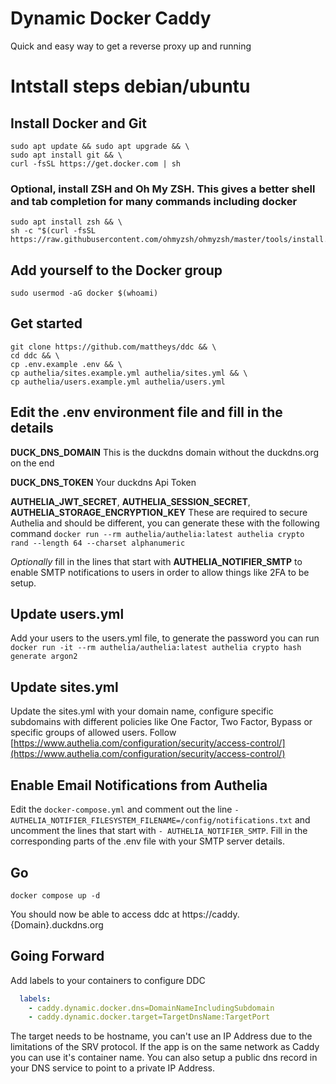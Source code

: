 # Dynamic Docker Caddy
Quick and easy way to get a reverse proxy up and running

# Intstall steps debian/ubuntu

## Install Docker and Git
```
sudo apt update && sudo apt upgrade && \
sudo apt install git && \
curl -fsSL https://get.docker.com | sh
```

### Optional, install ZSH and Oh My ZSH.  This gives a better shell and tab completion for many commands including docker
```
sudo apt install zsh && \
sh -c "$(curl -fsSL https://raw.githubusercontent.com/ohmyzsh/ohmyzsh/master/tools/install.sh)"
```

## Add yourself to the Docker group
```
sudo usermod -aG docker $(whoami)
```

## Get started
```
git clone https://github.com/mattheys/ddc && \
cd ddc && \
cp .env.example .env && \
cp authelia/sites.example.yml authelia/sites.yml && \
cp authelia/users.example.yml authelia/users.yml
```

## Edit the .env environment file and fill in the details

**DUCK_DNS_DOMAIN** This is the duckdns domain without the duckdns.org on the end

**DUCK_DNS_TOKEN** Your duckdns Api Token

**AUTHELIA_JWT_SECRET**, **AUTHELIA_SESSION_SECRET**, **AUTHELIA_STORAGE_ENCRYPTION_KEY** These are required to secure Authelia and should be different, you can generate these with the following command `docker run --rm authelia/authelia:latest authelia crypto rand --length 64 --charset alphanumeric`

*Optionally* fill in the lines that start with **AUTHELIA_NOTIFIER_SMTP** to enable SMTP notifications to users in order to allow things like 2FA to be setup.

## Update users.yml

Add your users to the users.yml file, to generate the password you can run `docker run -it --rm authelia/authelia:latest authelia crypto hash generate argon2` 

## Update sites.yml

Update the sites.yml with your domain name, configure specific subdomains with different policies like One Factor, Two Factor, Bypass or specific groups of allowed users.  Follow [https://www.authelia.com/configuration/security/access-control/](https://www.authelia.com/configuration/security/access-control/)

## Enable Email Notifications from Authelia

Edit the `docker-compose.yml` and comment out the line `- AUTHELIA_NOTIFIER_FILESYSTEM_FILENAME=/config/notifications.txt` and uncomment the lines that start with `- AUTHELIA_NOTIFIER_SMTP`. Fill in the corresponding parts of the .env file with your SMTP server details.

## Go
```
docker compose up -d
```

You should now be able to access ddc at https://caddy.{Domain}.duckdns.org

## Going Forward

Add labels to your containers to configure DDC

``` yaml
  labels:
    - caddy.dynamic.docker.dns=DomainNameIncludingSubdomain
    - caddy.dynamic.docker.target=TargetDnsName:TargetPort
```

The target needs to be hostname, you can't use an IP Address due to the limitations of the SRV protocol.  If the app is on the same network as Caddy you can use it's container name.  You can also setup a public dns record in your DNS service to point to a private IP Address.  
